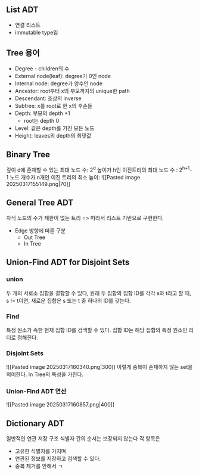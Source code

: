 ## List ADT
- 연결 리스트
- immutable type임
## Tree 용어
- Degree - children의 수
- External node(leaf): degree가 0인 node
- Internal node: degree가 양수인 node
- Ancestor: root부터 x의 부모까지의 unique한 path
- Descendant: 조상의 inverse
- Subtree: x를 root로 한 x의 후손들
- Depth: 부모의 depth +1
	- root는 depth 0
- Level: 같은  depth를 가진 모든 노드
- Height: leaves의 depth의 최댓값
## Binary Tree
깊이 d에 존재할 수 있는 최대 노드 수: 2<sup>d</sup>
높이가 h인 이진트리의 최대 노드 수 : 2<sup>h+1</sup>-1
노드 개수가 n개인 이진 트리의 최소 높이: ![[Pasted image 20250317155149.png|70]]
## General Tree ADT
자식 노드의 수가 제한이 없는 트리
=> 따라서 리스트 기반으로 구현한다.
- Edge 방향에 따른 구분
	- Out Tree
	- In Tree
## Union-Find ADT for Disjoint Sets
### union
두 개의 서로소 집합을 결합할 수 있다,
원래 두 집합의 집합 ID를 각각 s와 t라고 할 때, s != t이면, 새로운 집합은 s 또는 t 중 하나의 ID를 갖는다.
### Find
특정 원소가 속한 현재 집합 ID를 검색할 수 있다.
집합 ID는 해당 집합의 특정 원소인 리더로 정해진다.
### Disjoint Sets
![[Pasted image 20250317160340.png|300]]
이렇게 중복이 존재하지 않는 set을 의미한다.
In Tree의 특성을 가진다.
### Union-Find ADT 연산
![[Pasted image 20250317160857.png|400]]
## Dictionary ADT
일반적인 연관 저장 구조
식별자 간의 순서는 보장되지 않는다
각 항목은 
- 고유한 식별자를 가지며
- 연관된 정보를 저장하고 검색할 수 있다.
- 중복 제거를 안해서 ㄱ